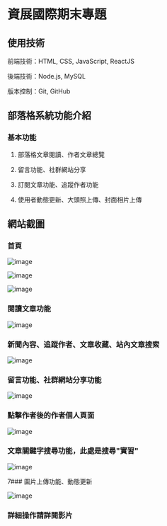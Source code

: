 # 資展國際期末專題

## 使用技術

 前端技術：HTML, CSS, JavaScript, ReactJS

 後端技術：Node.js, MySQL

 版本控制：Git, GitHub

## 部落格系統功能介紹

### 基本功能

1. 部落格文章閱讀、作者文章總覽

2. 留言功能、社群網站分享

3. 訂閱文章功能、追蹤作者功能

4. 使用者動態更新、大頭照上傳、封面相片上傳

## 網站截圖

### 首頁

![image](https://user-images.githubusercontent.com/97225493/174747286-44bbcb78-0abc-4320-bbf0-0f3190fd7647.png)

![image](https://user-images.githubusercontent.com/97225493/174749583-56c58cdc-8812-40d0-a909-5d3af407a4b0.png)

![image](https://user-images.githubusercontent.com/97225493/174749627-9eb7e169-791e-402a-af22-7edf11755255.png)

### 閱讀文章功能

![image](https://user-images.githubusercontent.com/97225493/174748118-40aae491-469d-43ed-b519-cfdca1a20aa3.png)

### 新聞內容、追蹤作者、文章收藏、站內文章搜索

![image](https://user-images.githubusercontent.com/97225493/174748139-83615502-bde2-4bbd-b456-3d96e82cf705.png)

### 留言功能、社群網站分享功能

![image](https://user-images.githubusercontent.com/97225493/174748159-e3c32a13-67f1-4d08-a866-fd6a6ae1d820.png)

### 點擊作者後的作者個人頁面

![image](https://user-images.githubusercontent.com/97225493/174748337-8a3e2c4d-09ea-4d28-8cd7-69c68df69303.png)

### 文章關鍵字搜尋功能，此處是搜尋"實習"

![image](https://user-images.githubusercontent.com/97225493/174748403-54ae970d-b625-43dd-8146-b10a2b8f8389.png)

7### 圖片上傳功能、動態更新

![image](https://user-images.githubusercontent.com/97225493/174748471-259f918d-f95a-4851-bcf3-cc480535b466.png)



### 詳細操作請詳閱影片


